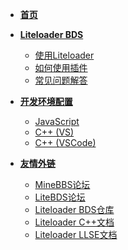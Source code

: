 * [**首页**](./README.md)

* [**Liteloader BDS**]()
    * [使用Liteloader](./liteloader-bds/usage-liteloader.md)
    * [如何使用插件](./liteloader-bds/usage-plugin.md)
    * [常见问题解答](./liteloader-bds/faq.md)

* [**开发环境配置**]()
    * [JavaScript](./dev-env/javascript.md)
    * [C++ (VS)](./dev-env/cpp-vs.md)
    * [C++ (VSCode)](./dev-env/cpp-vsc.md)

* [**友情外链**]()
    * [MineBBS论坛](https://www.minebbs.com)
    * [LiteBDS论坛](https://www.litebds.com)
    * [Liteloader BDS仓库](https://github.com/LiteLDev/LiteLoaderBDS)
    * [Liteloader C++文档](https://cpp.docs.litebds.com)
    * [Liteloader LLSE文档](https://docs.litebds.com)